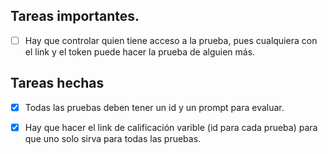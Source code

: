 
## Tareas importantes.

- [ ] Hay que controlar quien tiene acceso a la prueba, pues cualquiera con el link y el token puede hacer la prueba de alguien más.

## Tareas hechas

- [x] Todas las pruebas deben tener un id y un prompt para evaluar.

- [x] Hay que hacer el link de calificación varible (id para cada prueba) para que uno solo sirva para todas las pruebas. 


